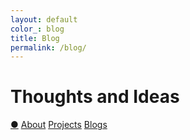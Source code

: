 ```yaml
---
layout: default
color_: blog
title: Blog
permalink: /blog/
---
```



<r-grid class="main" columns=6 columns-s=4 columns-xs=2>

<r-cell order="-10" span=4 span-s=2>
  <h1>Thoughts and Ideas</h1>
</r-cell>

<r-cell order="-9" class="menu" span=2 span-s=2>
  <div class='focus4'>
    <a href="/">&#x25CF;</a>
    <a href="/about/">About</a>
    <a href="/project/">Projects</a>
    <a href="/blog/">Blogs</a>
  </div>
</r-cell>
</r-grid>